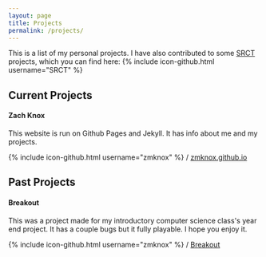 ```yaml
---
layout: page
title: Projects
permalink: /projects/
---
```


This is a list of my personal projects. I have also contributed to some [SRCT](http://srct.gmu.edu/) projects,
which you can find here: {% include icon-github.html username="SRCT" %}


Current Projects
----------------

#### Zach Knox
This website is run on Github Pages and Jekyll. It has info about me and my
projects.

{% include icon-github.html username="zmknox" %} / [zmknox.github.io](http://github.com/zmknox/zmknox.github.io/)



Past Projects
-------------

#### Breakout
This was a project made for my introductory computer science class's year end
project. It has a couple bugs but it fully playable. I hope you enjoy it.

{% include icon-github.html username="zmknox" %} / [Breakout](http://github.com/zmknox/Breakout/)

